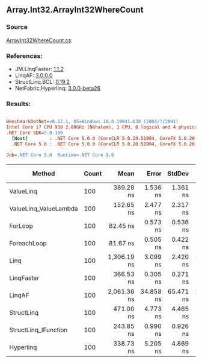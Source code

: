 ﻿## Array.Int32.ArrayInt32WhereCount

### Source
[ArrayInt32WhereCount.cs](../LinqBenchmarks/Array/Int32/ArrayInt32WhereCount.cs)

### References:
- JM.LinqFaster: [1.1.2](https://www.nuget.org/packages/JM.LinqFaster/1.1.2)
- LinqAF: [3.0.0.0](https://www.nuget.org/packages/LinqAF/3.0.0.0)
- StructLinq.BCL: [0.19.2](https://www.nuget.org/packages/StructLinq.BCL/0.19.2)
- NetFabric.Hyperlinq: [3.0.0-beta26](https://www.nuget.org/packages/NetFabric.Hyperlinq/3.0.0-beta26)

### Results:
``` ini

BenchmarkDotNet=v0.12.1, OS=Windows 10.0.19041.630 (2004/?/20H1)
Intel Core i7 CPU 930 2.80GHz (Nehalem), 1 CPU, 8 logical and 4 physical cores
.NET Core SDK=5.0.100
  [Host]        : .NET Core 5.0.0 (CoreCLR 5.0.20.51904, CoreFX 5.0.20.51904), X64 RyuJIT
  .NET Core 5.0 : .NET Core 5.0.0 (CoreCLR 5.0.20.51904, CoreFX 5.0.20.51904), X64 RyuJIT

Job=.NET Core 5.0  Runtime=.NET Core 5.0  

```
|                Method | Count |        Mean |     Error |    StdDev |      Median | Ratio | RatioSD |  Gen 0 | Gen 1 | Gen 2 | Allocated |
|---------------------- |------ |------------:|----------:|----------:|------------:|------:|--------:|-------:|------:|------:|----------:|
|             ValueLinq |   100 |   389.28 ns |  1.536 ns |  1.361 ns |   388.96 ns |  4.72 |    0.03 |      - |     - |     - |         - |
| ValueLinq_ValueLambda |   100 |   152.65 ns |  2.477 ns |  2.317 ns |   152.14 ns |  1.85 |    0.03 |      - |     - |     - |         - |
|               ForLoop |   100 |    82.45 ns |  0.573 ns |  0.536 ns |    82.23 ns |  1.00 |    0.00 |      - |     - |     - |         - |
|           ForeachLoop |   100 |    81.67 ns |  0.505 ns |  0.422 ns |    81.65 ns |  0.99 |    0.01 |      - |     - |     - |         - |
|                  Linq |   100 | 1,306.19 ns |  3.099 ns |  2.420 ns | 1,306.62 ns | 15.88 |    0.07 | 0.0076 |     - |     - |      32 B |
|            LinqFaster |   100 |   366.53 ns |  0.305 ns |  0.271 ns |   366.51 ns |  4.45 |    0.03 |      - |     - |     - |         - |
|                LinqAF |   100 | 2,061.36 ns | 34.858 ns | 65.471 ns | 2,100.00 ns | 25.15 |    0.98 |      - |     - |     - |         - |
|            StructLinq |   100 |   471.00 ns |  4.773 ns |  4.465 ns |   469.46 ns |  5.71 |    0.07 | 0.0153 |     - |     - |      64 B |
|  StructLinq_IFunction |   100 |   243.85 ns |  0.990 ns |  0.926 ns |   243.65 ns |  2.96 |    0.02 |      - |     - |     - |         - |
|             Hyperlinq |   100 |   338.73 ns |  5.205 ns |  4.869 ns |   340.20 ns |  4.11 |    0.06 |      - |     - |     - |         - |
